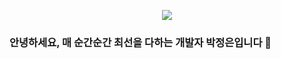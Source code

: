 <p align="center"><img src="https://github.com/jungeunevepark/jungeunevepark/assets/101235186/3c7ba629-a1ab-49b5-9d5d-fd2cb4bb9605"></p>

### 안녕하세요, 매 순간순간 최선을 다하는 개발자 박정은입니다 👋

<!--
**jungeunevepark/jungeunevepark** is a ✨ _special_ ✨ repository because its `README.md` (this file) appears on your GitHub profile.

Here are some ideas to get you started:

- 🔭 I’m currently working on ...
- 🌱 I’m currently learning ...
- 👯 I’m looking to collaborate on ...
- 🤔 I’m looking for help with ...
- 💬 Ask me about ...
- 📫 How to reach me: ...
- 😄 Pronouns: ...
- ⚡ Fun fact: ...
-->
